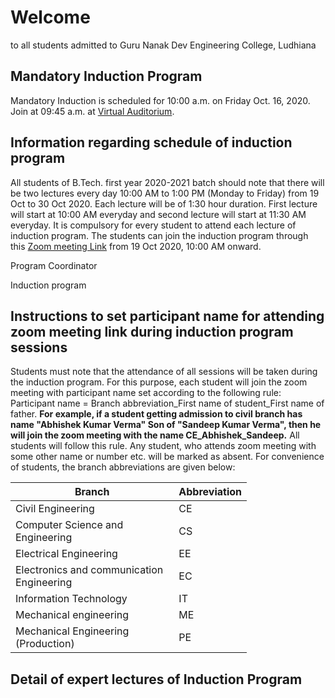 # Welcome

to all students admitted to Guru Nanak Dev Engineering College, Ludhiana

## Mandatory Induction Program

Mandatory Induction is scheduled for 10:00 a.m. on Friday Oct. 16, 2020. Join at 09:45 a.m. at [Virtual Auditorium](https://youtu.be/cYkZOhlHWzI).

## Information regarding schedule of induction program

All students of B.Tech. first year 2020-2021 batch should note that there will be two lectures every day 10:00 AM to 1:00 PM (Monday to Friday) from 19 Oct to 30 Oct 2020. Each lecture will be of 1:30 hour duration. First lecture will start at 10:00 AM everyday and second lecture will start at 11:30 AM everyday. It is compulsory for every student to attend each lecture of induction program. The students can join the induction program through this [Zoom meeting Link](https://us02web.zoom.us/j/2135612801?pwd=T0NjdnlHamJJa1A4TkVOZjR3TVdTUT09) from 19 Oct 2020, 10:00 AM onward.

Program Coordinator

Induction program
## Instructions to set participant name for attending zoom meeting link during induction program sessions
Students must note that the attendance of all sessions will be taken during the induction program. For this purpose,  each student will join the zoom meeting with participant name set according to the following rule: Participant name = Branch abbreviation_First name of student_First name of father. **For example, if a student getting admission to civil branch has name "Abhishek Kumar Verma" Son of "Sandeep Kumar Verma", then he will join the zoom meeting with the name CE_Abhishek_Sandeep.** All students will follow this rule. Any student, who attends zoom meeting with some other name or number etc. will be marked as absent.
For convenience of students, the branch abbreviations are given below:

| Branch | Abbreviation |
| ------| --------- |
| Civil Engineering | CE |
| Computer Science and Engineering | CS |
| Electrical Engineering | EE |
| Electronics and communication Engineering | EC |
| Information Technology | IT |
| Mechanical engineering | ME |
| Mechanical Engineering (Production) | PE |

## Detail of expert lectures of Induction Program

<style>
table {
    width:75%;
| Date | Time | Activity Name | Expert Name | 
| -----| ---- | ----------- |-----|
| 16-10-2020 | 10:00 AM | Mool Mantar |    |
| 16-10-2020 | 10:10 AM | College Presentation |  Dr. Parminder Singh  |
| 16-10-2020 | 11:00 AM | Welcome adress by Principal | Dr. Sehijpal Singh   |
| 16-10-2020 | 11:30 AM | Motivational Lecture | Dr. Ashwani Bhalla   |
| 16-10-2020 | 12:40 PM | Vote of Thanks | Pf. Satwinderjit Kaur   |
| 19-10-2020 | 10:00 AM | Motivational Lecture |Mr. Soni Goyal    |
| 19-10-2020 | 11:30 AM | Presentation about the Chemistry Subject |  Dr. Amanpreet Kaur Sodhi  |
}
 </style> 
